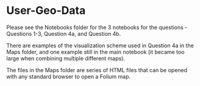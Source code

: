 # User-Geo-Data

Please see the Notebooks folder for the 3 notebooks for the questions - Questions 1-3, Question 4a, and Question 4b.

There are examples of the visualization scheme used in Question 4a in the Maps folder, and one example still in the main notebook (it became too large when combining multiple different maps).

The files in the Maps folder are series of HTML files that can be opened with any standard browser to open a Folium map.

